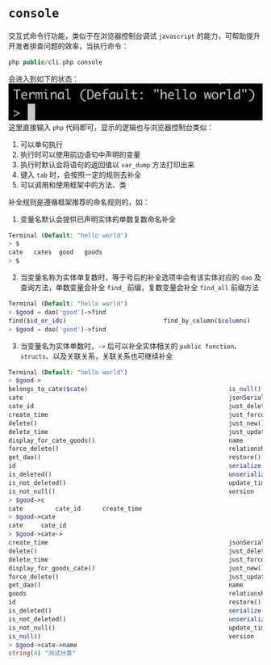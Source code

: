 # `console`

交互式命令行功能，类似于在浏览器控制台调试 `javascript` 的能力，可帮助提升开发者排查问题的效率，当执行命令：
```php
php public/cli.php console
```
会进入到如下的状态：
![console](../../image/console_1.png "console")
这里直接输入 `php` 代码即可，显示的逻辑也与浏览器控制台类似：
1. 可以单句执行
2. 执行时可以使用前边语句中声明的变量
3. 执行时默认会将语句的返回值以 `var_dump` 方法打印出来
4. 键入 `tab` 时，会按照一定的规则去补全
5. 可以调用和使用框架中的方法、类

补全规则是遵循框架推荐的命名规则的，如：

1. 变量名默认会提供已声明实体的单数复数命名补全
```php
Terminal (Default: "hello world")
> $
cate   cates  good   goods
> $
```

2. 当变量名称为实体单复数时，等于号后的补全选项中会有该实体对应的 `dao` 及查询方法，单数变量会补全 `find_` 前缀，复数变量会补全 `find_all` 前缀方法
```php
Terminal (Default: "hello world")
> $good = dao('good')->find
find($id_or_ids)                           find_by_column($columns)                   find_by_foreign_key($foreign_key, $value)
> $good = dao('good')->find
```

3. 当变量名为实体单数时，`->` 后可以补全实体相关的 `public function`、`structs`、以及关联关系，关联关系也可继续补全
```php
Terminal (Default: "hello world")
> $good->
belongs_to_cate($cate)                                       is_null()
cate                                                         jsonSerialize()
cate_id                                                      just_deleted()
create_time                                                  just_force_deleted()
delete()                                                     just_new()
delete_time                                                  just_updated()
display_for_cate_goods()                                     name
force_delete()                                               relationship_batch_load($relationship_name, $from_entities)
get_dao()                                                    restore()
id                                                           serialize()
is_deleted()                                                 unserialize($serialized)
is_not_deleted()                                             update_time
is_not_null()                                                version
> $good->c
cate         cate_id      create_time
> $good->cate
cate     cate_id
> $good->cate->
create_time                                                  jsonSerialize()
delete()                                                     just_deleted()
delete_time                                                  just_force_deleted()
display_for_goods_cate()                                     just_new()
force_delete()                                               just_updated()
get_dao()                                                    name
goods                                                        relationship_batch_load($relationship_name, $from_entities)
id                                                           restore()
is_deleted()                                                 serialize()
is_not_deleted()                                             unserialize($serialized)
is_not_null()                                                update_time
is_null()                                                    version
> $good->cate->name
string(4) "测试分类"
```
